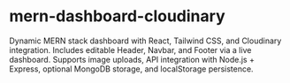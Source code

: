 # mern-dashboard-cloudinary
Dynamic MERN stack dashboard with React, Tailwind CSS, and Cloudinary integration. Includes editable Header, Navbar, and Footer via a live dashboard. Supports image uploads, API integration with Node.js + Express, optional MongoDB storage, and localStorage persistence.
